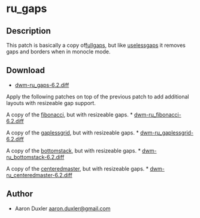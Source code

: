 ru\_gaps
========

Description
-----------
This patch is basically a copy of[fullgaps](../fullgaps/),
but like [uselessgaps](../uselessgaps/) it removes gaps and borders when in monocle mode. 

Download
--------
* [dwm-ru\_gaps-6.2.diff](dwm-ru_gaps-6.2.diff)

Apply the following patches on top of the previous patch to add 
additional layouts with resizeable gap support.

A copy of the [fibonacci](../fibonacci/), but with resizeable gaps.
	* [dwm-ru\_fibonacci-6.2.diff](dwm-ru_fibonacci-6.2.diff)

A copy of the [gaplessgrid](../gaplessgrid/), but with resizeable gaps.
	* [dwm-ru\_gaplessgrid-6.2.diff](dwm-ru_gaps-6.2.diff)

A copy of the [bottomstack](../bottomstack/), but with resizeable gaps.
	* [dwm-ru\_bottomstack-6.2.diff](dwm-ru_bottomstack-6.2.diff)

A copy of the [centeredmaster](../centeredmaster/), but with resizeable gaps.
	* [dwm-ru\_centeredmaster-6.2.diff](dwm-ru_centeredmaster-6.2.diff)

Author
------
* Aaron Duxler <aaron.duxler@gmail.com>
